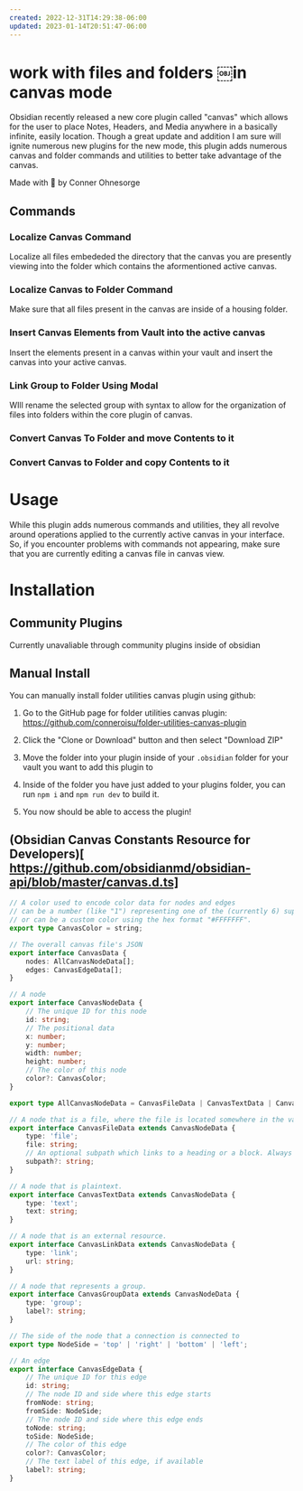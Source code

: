```yaml
---
created: 2022-12-31T14:29:38-06:00
updated: 2023-01-14T20:51:47-06:00
---
```

# work with files and folders ￼in canvas mode

Obsidian recently released a new core plugin called "canvas" which allows for the user to place Notes, Headers, and Media anywhere in a basically infinite, easily  location. Though a great update and addition I am sure will ignite numerous new plugins for the new mode, this plugin adds numerous canvas and folder commands and utilities to better take advantage of the canvas. 

Made with 🤍 by Conner Ohnesorge 

## Commands 
### Localize Canvas Command
Localize all files embededed the directory that the canvas you are presently viewing into the folder which contains the aformentioned active canvas. 
### Localize Canvas to Folder Command
Make sure that all files present in the canvas are inside of a housing folder. 
### Insert Canvas Elements from Vault into the active canvas
Insert the elements present in a canvas within your vault and insert the canvas into your active canvas. 

### Link Group to Folder Using Modal 
WIll rename the selected group with syntax to allow for the organization of files into folders within the core plugin of canvas. 

### Convert Canvas To Folder and move Contents to it 

### Convert Canvas to Folder and copy Contents to it 


# Usage 
While this plugin adds numerous commands and utilities, they all revolve around operations applied to the currently active canvas in your interface. So, if you encounter problems with commands not appearing, make sure that you are currently editing a canvas file in canvas view. 

# Installation 
## Community Plugins 
Currently unavaliable through community plugins inside of obsidian 
## Manual Install 
You can manually install folder utilities canvas plugin using github: 
1. Go to the GitHub page for folder utilities canvas plugin: https://github.com/conneroisu/folder-utilities-canvas-plugin 

2. Click the "Clone or Download" button and then select "Download ZIP" 
3. Move the folder into your plugin inside of your `.obsidian` folder for your vault you want to add this plugin to 
4. Inside of the folder you have just added to your plugins folder, you can run `npm i` and `npm run dev` to build it. 
5. You now should be able to access the plugin! 

## (Obsidian Canvas Constants Resource for Developers)[ https://github.com/obsidianmd/obsidian-api/blob/master/canvas.d.ts] 

```typescript
// A color used to encode color data for nodes and edges
// can be a number (like "1") representing one of the (currently 6) supported colors.
// or can be a custom color using the hex format "#FFFFFFF".
export type CanvasColor = string;

// The overall canvas file's JSON
export interface CanvasData {
    nodes: AllCanvasNodeData[];
    edges: CanvasEdgeData[];
}

// A node
export interface CanvasNodeData {
    // The unique ID for this node
    id: string;
    // The positional data
    x: number;
    y: number;
    width: number;
    height: number;
    // The color of this node
    color?: CanvasColor;
}

export type AllCanvasNodeData = CanvasFileData | CanvasTextData | CanvasLinkData | CanvasGroupData;

// A node that is a file, where the file is located somewhere in the vault.
export interface CanvasFileData extends CanvasNodeData {
    type: 'file';
    file: string;
    // An optional subpath which links to a heading or a block. Always starts with a `#`.
    subpath?: string;
}

// A node that is plaintext.
export interface CanvasTextData extends CanvasNodeData {
    type: 'text';
    text: string;
}

// A node that is an external resource.
export interface CanvasLinkData extends CanvasNodeData {
    type: 'link';
    url: string;
}

// A node that represents a group.
export interface CanvasGroupData extends CanvasNodeData {
    type: 'group';
    label?: string;
}

// The side of the node that a connection is connected to
export type NodeSide = 'top' | 'right' | 'bottom' | 'left';

// An edge
export interface CanvasEdgeData {
    // The unique ID for this edge
    id: string;
    // The node ID and side where this edge starts
    fromNode: string;
    fromSide: NodeSide;
    // The node ID and side where this edge ends
    toNode: string;
    toSide: NodeSide;
    // The color of this edge
    color?: CanvasColor;
    // The text label of this edge, if available
    label?: string;
}
```

